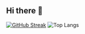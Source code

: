 ## Hi there 👋

[![GitHub Streak](https://streak-stats.demolab.com/?user=gan-h)](https://git.io/streak-stats)
![Top Langs](https://github-readme-stats-git-masterrstaa-rickstaa.vercel.app/api/top-langs/?username=gan-h&langs_count=3)
